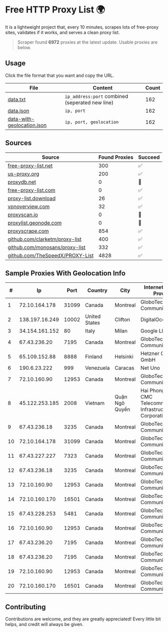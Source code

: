 
# Free HTTP Proxy List 🌍

It is a lightweight project that, every 10 minutes, scrapes lots of free-proxy sites, validates if it works, and serves a clean proxy list.


> Scraper found **6972** proxies at the latest update. Usable proxies are below.

## Usage

Click the file format that you want and copy the URL.


|File|Content|Count|
|----|-------|-----|
|[data.txt](https://raw.githubusercontent.com/themiralay/Proxy-List-World/master/data.txt)|`ip_address:port` combined (seperated new line)|162|
|[data.json](https://raw.githubusercontent.com/themiralay/Proxy-List-World/master/data.json)|`ip, port`|162|
|[data-with-geolocation.json](https://raw.githubusercontent.com/themiralay/Proxy-List-World/master/data-with-geolocation.json)|`ip, port, geolocation`|162|

## Sources

|Source|Found Proxies|Succeed|
|------|-------------|-------|
|[free-proxy-list.net](https://free-proxy-list.net)|300|✅|
|[us-proxy.org](https://www.us-proxy.org)|200|✅|
|[proxydb.net](http://proxydb.net)|0|🚫|
|[free-proxy-list.com](https://free-proxy-list.com/?page=&port=&type%5B%5D=http&type%5B%5D=https&up_time=0&search=Search)|0|✅|
|[proxy-list.download](https://www.proxy-list.download/HTTP)|26|✅|
|[vpnoverview.com](https://vpnoverview.com/privacy/anonymous-browsing/free-proxy-servers)|32|✅|
|[proxyscan.io](https://www.proxyscan.io)|0|🚫|
|[proxylist.geonode.com](https://proxylist.geonode.com/api/proxy-list?limit=300&page=1&sort_by=lastChecked&sort_type=desc&protocols=http,https)|0|🚫|
|[proxyscrape.com](https://api.proxyscrape.com/v2/?request=displayproxies&protocol=http&timeout=10000&country=all&ssl=all&anonymity=all)|854|✅|
|[github.com/clarketm/proxy-list](https://raw.githubusercontent.com/clarketm/proxy-list/master/proxy-list-raw.txt)|400|✅|
|[github.com/monosans/proxy-list](https://raw.githubusercontent.com/monosans/proxy-list/main/proxies/http.txt)|332|✅|
|[github.com/TheSpeedX/PROXY-List](https://raw.githubusercontent.com/TheSpeedX/PROXY-List/master/http.txt)|4828|✅|


## Sample Proxies With Geolocation Info

|#|Ip|Port|Country|City|Internet Service Provider|
|-|--|----|-------|----|-------------------------|
|1|72.10.164.178|31099|Canada|Montreal|GloboTech Communications|
|2|138.197.16.249|10002|United States|Clifton|DigitalOcean, LLC|
|3|34.154.161.152|80|Italy|Milan|Google LLC|
|4|67.43.236.20|7195|Canada|Montreal|GloboTech Communications|
|5|65.109.152.88|8888|Finland|Helsinki|Hetzner Online GmbH|
|6|190.6.23.222|999|Venezuela|Caracas|Net Uno|
|7|72.10.160.90|12953|Canada|Montreal|GloboTech Communications|
|8|45.122.253.185|2008|Vietnam|Quận Ngô Quyền|Hai Phong Brand - CMC Telecommunication Infrastructure Corporation|
|9|67.43.236.18|3235|Canada|Montreal|GloboTech Communications|
|10|72.10.164.178|31099|Canada|Montreal|GloboTech Communications|
|11|67.43.227.227|7323|Canada|Montreal|GloboTech Communications|
|12|67.43.236.18|3235|Canada|Montreal|GloboTech Communications|
|13|72.10.160.90|12953|Canada|Montreal|GloboTech Communications|
|14|72.10.160.170|16501|Canada|Montreal|GloboTech Communications|
|15|67.43.228.253|5481|Canada|Montreal|GloboTech Communications|
|16|72.10.160.90|12953|Canada|Montreal|GloboTech Communications|
|17|67.43.236.20|7195|Canada|Montreal|GloboTech Communications|
|18|67.43.236.20|7195|Canada|Montreal|GloboTech Communications|
|19|72.10.160.90|12953|Canada|Montreal|GloboTech Communications|
|20|72.10.160.170|16501|Canada|Montreal|GloboTech Communications|



## Contributing

Contributions are welcome, and they are greatly appreciated! Every
little bit helps, and credit will always be given.

